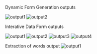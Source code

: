 
Dynamic Form Generation outputs

![output1](https://github.com/NANI5903/FrontEnd_2100031430/assets/112611715/41b0effb-3423-4964-ba66-2de8d2aad84f)
![output2](https://github.com/NANI5903/FrontEnd_2100031430/assets/112611715/273845b7-37ae-4e80-8b50-b5ae3b0eaafd)

Interative Data Form outputs

![output1](https://github.com/NANI5903/FrontEnd_2100031430/assets/112611715/89520646-023c-4e25-bdc2-c4c7c7bbfda1)
![output2](https://github.com/NANI5903/FrontEnd_2100031430/assets/112611715/9748f1cf-f759-4600-9253-883f1af01029)
![output3](https://github.com/NANI5903/FrontEnd_2100031430/assets/112611715/503bc773-7034-4c1f-a7cd-5809b6e98ee9)
![output4](https://github.com/NANI5903/FrontEnd_2100031430/assets/112611715/23ddb4bb-2b0b-4bcf-ac65-64bbefdc108d)

Extraction of words output
![output1](https://github.com/NANI5903/FrontEnd_2100031430/assets/112611715/bfaa5bde-b0d3-4c59-aeb8-db69fd8d3db8)

